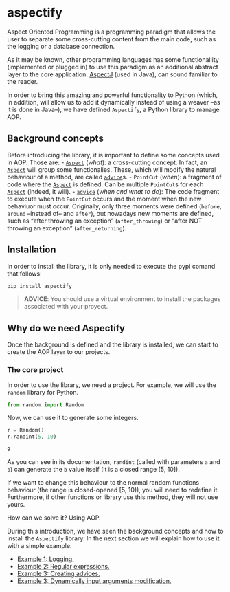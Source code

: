aspectify
================

<!-- WARNING: THIS FILE WAS AUTOGENERATED! DO NOT EDIT! -->

Aspect Oriented Programming is a programming paradigm that allows the
user to separate some cross-cutting content from the main code, such as
the logging or a database connection.

As it may be known, other programming languages has some functionallity
(implemented or plugged in) to use this paradigm as an additional
abstract layer to the core application.
[AspectJ](https://www.eclipse.org/aspectj/) (used in Java), can sound
familiar to the reader.

In order to bring this amazing and powerful functionality to Python
(which, in addition, will allow us to add it dynamically instead of
using a weaver –as it is done in Java–), we have defined `Aspectify`, a
Python library to manage AOP.

## Background concepts

Before introducing the library, it is important to define some concepts
used in AOP. Those are: -
[`Aspect`](https://ruescog.github.io/aspectify/aop.html#aspect)
(*what*): a cross-cutting concept. In fact, an
[`Aspect`](https://ruescog.github.io/aspectify/aop.html#aspect) will
group some functionalies. These, which will modify the natural behaviour
of a method, are called
[`advice`](https://ruescog.github.io/aspectify/aop.html#advice)s. -
`PointCut` (*when*): a fragment of code where the
[`Aspect`](https://ruescog.github.io/aspectify/aop.html#aspect) is
defined. Can be multiple `PointCut`s for each
[`Aspect`](https://ruescog.github.io/aspectify/aop.html#aspect) (indeed,
it will). -
[`advice`](https://ruescog.github.io/aspectify/aop.html#advice) (*when
and what to do*): The code fragment to execute when the `PointCut`
occurs and the moment when the new behaviuor must occur. Originally,
only three moments were defined (`before`, `around` –instead of– and
`after`), but nowadays new moments are defined, such as “after throwing
an exception” (`after_throwing`) or “after NOT throwing an exception”
(`after_returning`).

## Installation

In order to install the library, it is only needed to execute the pypi
comand that follows:

``` sh
pip install aspectify
```

> **ADVICE**: You should use a virtual environment to install the
> packages associated with your proyect.

## Why do we need Aspectify

Once the background is defined and the library is installed, we can
start to create the AOP layer to our projects.

### The core project

In order to use the library, we need a project. For example, we will use
the `random` library for Python.

``` python
from random import Random
```

Now, we can use it to generate some integers.

``` python
r = Random()
r.randint(5, 10)
```

    9

As you can see in its documentation, `randint` (called with parameters
`a` and `b`) can generate the `b` value itself (it is a closed range
\[5, 10\]).

If we want to change this behaviour to the normal random functions
behaviour (the range is closed-opened \[5, 10)), you will need to
redefine it. Furthermore, if other functions or library use this method,
they will not use yours.

How can we solve it? Using AOP.

During this introduction, we have seen the background concepts and how
to install the `Aspectify` library. In the next section we will explain
how to use it with a simple example.

- [Example 1:
  Logging.](https://ruescog.github.io/aspectify/example01.html)
- [Example 2: Regular
  expressions.](https://ruescog.github.io/aspectify/example02.html)
- [Example 3: Creating
  advices.](https://ruescog.github.io/aspectify/example03.html)
- [Example 3: Dynamically input arguments
  modification.](https://ruescog.github.io/aspectify/example04.html)
